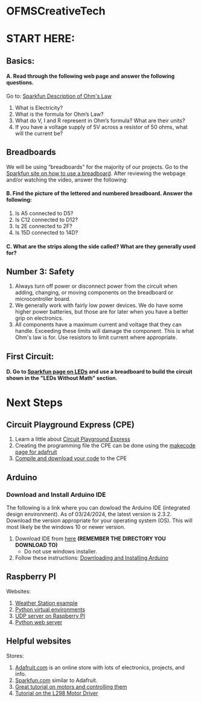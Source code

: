 # OFMSCreativeTech

# START HERE:
## Basics:

#### A. Read through the following web page and answer the following questions.
Go to: [Sparkfun Description of Ohm's Law](https://learn.sparkfun.com/tutorials/voltage-current-resistance-and-ohms-law/electricity-basics)
1. What is Electricity? 
2. What is the formula for Ohm’s Law?
3. What do V, I and R represent in Ohm’s formula? What are their units?
4. If you have a voltage supply of 5V across a resistor of 50 ohms, what will the current be?


## Breadboards
We will be using “breadboards” for the majority of our projects. 
Go to the [Sparkfun site on how to use a breadboard](https://blog.sparkfuneducation.com/what-is-a-breadboard).  After reviewing the webpage and/or watching the video, answer the following:

#### B. Find the picture of the lettered and numbered breadboard. Answer the following:
1. Is A5 connected to D5?
2. Is C12 connected to D12?
3. Is 2E connected to 2F?
4. Is 15D connected to 14D?

#### C. What are the strips along the side called? What are they generally used for? 

## Number 3: Safety
1. Always turn off power or disconnect power from the circuit when adding, changing, or moving components on the breadboard or microcontroller board.
2. We generally work with fairly low power devices.  We do have some higher power batteries, but those are for later when you have a better grip on electronics.
3. All components have a maximum current and voltage that they can handle.  Exceeding these limits will damage the component. This is what Ohm's law is for.  Use resistors to limit current where appropriate. 

## First Circuit:
#### D.   Go to [Sparkfun page on LEDs](https://learn.sparkfun.com/tutorials/light-emitting-diodes-leds) and use a breadboard to build the circuit shown in the "LEDs Without Math" section.


# Next Steps

## Circuit Playground Express (CPE)
1. Learn a little about [Circuit Playground Express](https://learn.adafruit.com/introducing-circuit-playground/guided-tour)   
2. Creating the programming file the CPE can be done using the [makecode page for adafruit](https://makecode.adafruit.com/)
3. [Compile and download your code](https://learn.adafruit.com/makecode/downloading-and-flashing) to the CPE

## Arduino
### Download and Install Arduino IDE
The following is a link where you can dowload the Arduino IDE (integrated design environment).  As of 03/24/2024, the latest version is 2.3.2.  Download the version appropriate for your 
operating system (OS).  This will most likely be the windows 10 or newer version. 

1. Download IDE from [here](https://www.arduino.cc/en/software)  **(REMEMBER THE DIRECTORY YOU DOWNLOAD TO)**
   * Do not use windows installer.
2. Follow these instructions: [Downloading and Installing Arduino](https://docs.arduino.cc/software/ide-v2/tutorials/getting-started/ide-v2-downloading-and-installing)

## Raspberry PI
Websites: 
1. [Weather Station example](https://pipwr.com/setting-up-a-personal-weather-station-with-raspberry-pi-5-real-time-monitoring-at-home/)
2. [Python virtual environments](https://www.raspberrypi.com/news/using-python-with-virtual-environments-the-magpi-148/)
3. [UDP server on Raspberry PI](https://www.aranacorp.com/en/setting-up-a-udp-server-on-raspberry-pi/)
4. [Python web server](https://pythonbasics.org/webserver/)

## Helpful websites
Stores: 
1. [Adafruit.com](https://learn.adafruit.com) is an online store with lots of electronics, projects, and info.
2. [Sparkfun.com](https://learn.sparkfun.com) similar to Adafruit.
3. [Great tutorial on motors and controlling them](https://www.instructables.com/Complete-Motor-Guide-for-Robotics/)
4. [Tutorial on the L298 Motor Driver](https://www.etechnophiles.com/l298n-motor-driver-pin-diagram/)

